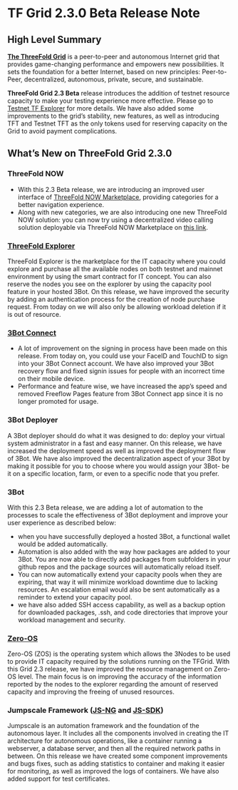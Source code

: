# TF Grid 2.3.0 Beta Release Note

## High Level Summary

[__The ThreeFold Grid__](https://wiki.threefold.io/#/grid_why) is a peer-to-peer and autonomous Internet grid that provides game-changing performance and empowers new possibilities. It sets the foundation for a better Internet, based on new principles: Peer-to-Peer, decentralized, autonomous, private, secure, and sustainable.

__ThreeFold Grid 2.3 Beta__ release introduces the addition of testnet resource capacity to make your testing experience more effective. Please go to 
[Testnet TF Explorer](https://explorer.testnet.grid.tf/) for more details. We have also added some improvements to the grid’s stability, new features, as well as introducing TFT and Testnet TFT as the only tokens used for reserving capacity on the Grid to avoid payment complications.


## What’s New on ThreeFold Grid 2.3.0

### ThreeFold NOW

- With this 2.3 Beta release, we are introducing an improved user interface of [ThreeFold NOW Marketplace](marketplace.threefold.io), providing categories for a better navigation experience. 
- Along with new categories, we are also introducing one new ThreeFold NOW solution: you can now try using a decentralized video calling solution deployable via ThreeFold NOW Marketplace on [this link](https://marketplace.threefold.io/marketplace/#/solutions/meetings). 


### [ThreeFold Explorer](https://github.com/threefoldtech/tfexplorer/releases/tag/v0.4.1)

 ThreeFold Explorer is the marketplace for the IT capacity where you could explore and purchase all the available nodes on both testnet and mainnet environment by using the smart contract for IT concept. You can also reserve the nodes you see on the explorer  by using the capacity pool feature in your hosted 3Bot. On this release, we have improved the security by adding an authentication process for the creation of node purchase request. From today on we will also only be allowing workload deletion if it is out of resource.


### [3Bot Connect](https://github.com/threefoldtech/3Bot_connect/releases/tag/v2.0.0)

- A lot of improvement on the signing in process have been made on this release. From today on, you could use your FaceID and TouchID to sign into your 3Bot Connect account. We have also improved your 3Bot recovery flow and fixed signin issues for people with an incorrect time on their mobile device. 
- Performance and feature wise, we have increased the app’s speed and removed Freeflow Pages feature from 3Bot Connect app since it is no longer promoted for usage.


### 3Bot Deployer

A 3Bot deployer should do what it was designed to do: deploy your virtual system administrator in a fast and easy manner. On this release, we have increased the deployment speed as well as improved the deployment flow of 3Bot. We have also improved the decentralization aspect of your 3Bot by making it possible for you to choose where you would assign your 3Bot- be it on a specific location, farm, or even to a specific node that you prefer.


### 3Bot

With this 2.3 Beta release, we are adding a lot of automation to the processes to scale the effectiveness of 3Bot deployment and improve your user experience as described below: 

- when you have successfully deployed a hosted 3Bot, a functional wallet would be added automatically. 
- Automation is also added with the way how packages are added to your 3Bot. You are now able to directly add packages from subfolders in your github repos and the package sources will automatically reload itself. 
- You can now automatically extend your capacity pools when they are expiring, that way it will minimize workload downtime due to lacking resources. An escalation email would also be sent automatically as a reminder to extend your capacity pool.
- we have also added SSH access capability, as well as a backup option for downloaded packages, .ssh, and code directories that improve your workload management and security.



### [Zero-OS](https://github.com/threefoldtech/zos/releases/tag/v0.4.5-rc2)

Zero-OS (ZOS) is the operating system which allows the 3Nodes to be used to provide IT capacity required by the solutions running on the TFGrid. With this Grid 2.3 release, we have improved the resource management on Zero-OS level. The main focus is on improving the accuracy of the information reported by the nodes to the explorer regarding the amount of reserved capacity and improving the freeing of unused resources.


### Jumpscale Framework ([JS-NG](https://github.com/threefoldtech/js-ng/releases/tag/v11.0-b7) and [JS-SDK](https://github.com/threefoldtech/js-sdk/releases/tag/11.0-b11))

Jumpscale is an automation framework and the foundation of the autonomous layer. It includes all the components involved in creating the IT architecture for autonomous operations, like a container running a webserver, a database server, and then all the required network paths in between. On this release we have created some component improvements and bugs fixes, such as adding statistics to container and making it easier for monitoring, as well as improved the logs of containers. We have also added support for test certificates.


